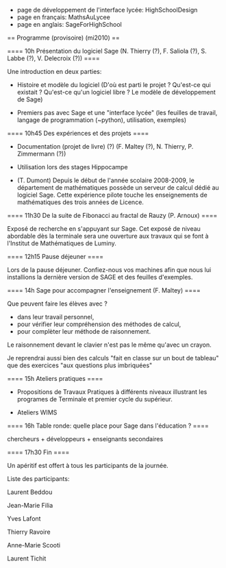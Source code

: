    * page de développement de l'interface lycée: HighSchoolDesign
   * page en français: MathsAuLycee
   * page en anglais: SageForHighSchool

== Programme (provisoire) (mi2010) ==

==== 10h Présentation du logiciel Sage (N. Thierry (?), F. Saliola (?), S. Labbe (?), V. Delecroix (?)) ====

Une introduction en deux parties:

   * Histoire et modèle du logiciel (D'où est parti le projet ? Qu'est-ce qui existait ? Qu'est-ce qu'un logiciel libre ? Le modèle de développement de Sage)

   * Premiers pas avec Sage et une "interface lycée" (les feuilles de travail, langage de programmation (~python), utilisation, exemples)

==== 10h45 Des expériences et des projets ====

   * Documentation (projet de livre) (?) (F. Maltey (?), N. Thierry, P. Zimmermann (?))

   * Utilisation lors des stages Hippocampe

   * (T. Dumont) Depuis le début de l'année scolaire 2008-2009, le département de mathématiques possède un serveur de calcul dédié au logiciel Sage. Cette expérience pilote touche les enseignements de mathématiques des trois années de Licence.

==== 11h30 De la suite de Fibonacci au fractal de Rauzy (P. Arnoux) ====

Exposé de recherche en s'appuyant sur Sage. Cet exposé de niveau abordable dès la terminale sera une ouverture aux travaux qui se font à l'Institut de Mathématiques de Luminy.

==== 12h15 Pause déjeuner ====

Lors de la pause déjeuner. Confiez-nous vos machines afin que nous lui installions la dernière version de SAGE et des feuilles d'exemples.

==== 14h Sage pour accompagner l'enseignement (F. Maltey) ====

Que peuvent faire les élèves avec ?

   * dans leur travail personnel,
   * pour vérifier leur compréhension des méthodes de calcul,
   * pour complèter leur méthode de raisonnement.

Le raisonnement devant le clavier n'est pas le même qu'avec un crayon.

  Je reprendrai aussi bien des calculs "fait en classe sur un bout de tableau" que des exercices "aux questions plus imbriquées"

==== 15h Ateliers pratiques ====

   * Propositions de Travaux Pratiques à différents niveaux illustrant les programes de Terminale et premier cycle du supérieur.

   * Ateliers WIMS

==== 16h Table ronde: quelle place pour Sage dans l'éducation ? ====

chercheurs + développeurs + enseignants secondaires

==== 17h30 Fin ====

Un apéritif est offert à tous les participants de la journée.


Liste des participants:

Laurent Beddou

Jean-Marie Filia

Yves Lafont

Thierry Ravoire

Anne-Marie Scooti

Laurent Tichit

